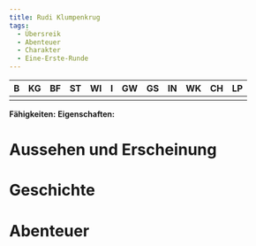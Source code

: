 ```yaml
---
title: Rudi Klumpenkrug
tags:
  - Übersreik
  - Abenteuer
  - Charakter
  - Eine-Erste-Runde
---
```


|   B   |  KG   |  BF   |  ST   |  WI   |   I   |  GW   |  GS   |  IN   |  WK   |  CH   |  LP   |
| :---: | :---: | :---: | :---: | :---: | :---: | :---: | :---: | :---: | :---: | :---: | :---: |
|       |       |       |       |       |       |       |       |       |       |       |       |

**Fähigkeiten:** 
**Eigenschaften:** 

# Aussehen und Erscheinung

# Geschichte

# Abenteuer
